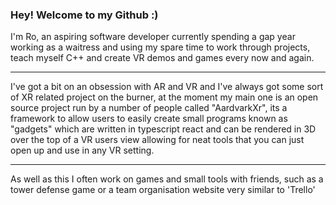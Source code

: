 ### Hey! Welcome to my Github :)

I'm Ro, an aspiring software developer currently spending a gap year working as a waitress and using my spare time to work through projects, teach myself C++ and create VR demos and games every now and again.

---

I've got a bit on an obsession with AR and VR and I've always got some sort of XR related project on the burner, at the moment my main one is an open source project run by a number of people called "AardvarkXr", its a framework to allow users to easily create small programs known as "gadgets" which are written in typescript react and can be rendered in 3D over the top of a VR users view allowing for neat tools that you can just open up and use in any VR setting.

---

As well as this I often work on games and small tools with friends, such as a tower defense game or a team organisation website very similar to 'Trello'
